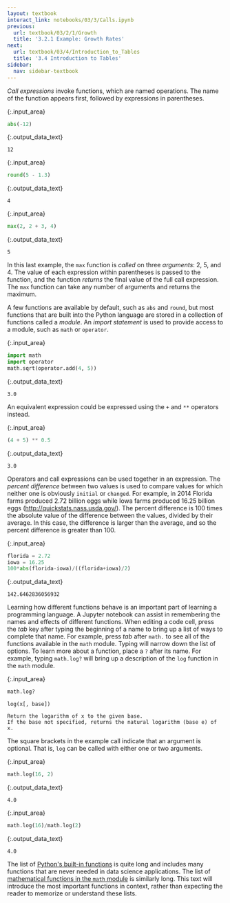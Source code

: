 ```yaml
---
layout: textbook
interact_link: notebooks/03/3/Calls.ipynb
previous:
  url: textbook/03/2/1/Growth
  title: '3.2.1 Example: Growth Rates'
next:
  url: textbook/03/4/Introduction_to_Tables
  title: '3.4 Introduction to Tables'
sidebar:
  nav: sidebar-textbook
---
```


*Call expressions* invoke functions, which are named operations. The name of the function appears first, followed by expressions in parentheses. 


{:.input_area}
```python
abs(-12)
```




{:.output_data_text}
```
12
```




{:.input_area}
```python
round(5 - 1.3)
```




{:.output_data_text}
```
4
```




{:.input_area}
```python
max(2, 2 + 3, 4)
```




{:.output_data_text}
```
5
```



In this last example, the `max` function is *called* on three *arguments*: 2, 5, and 4. The value of each expression within parentheses is passed to the function, and the function *returns* the final value of the full call expression. The `max` function can take any number of arguments and returns the maximum.

A few functions are available by default, such as `abs` and `round`, but most functions that are built into the Python language are stored in a collection of functions called a *module*. An *import statement* is used to provide access to a module, such as `math` or `operator`.


{:.input_area}
```python
import math
import operator
math.sqrt(operator.add(4, 5))
```




{:.output_data_text}
```
3.0
```



An equivalent expression could be expressed using the `+` and `**` operators instead.


{:.input_area}
```python
(4 + 5) ** 0.5
```




{:.output_data_text}
```
3.0
```



Operators and call expressions can be used together in an expression. The *percent difference* between two values is used to compare values for which neither one is obviously `initial` or `changed`. For example, in 2014 Florida farms produced 2.72 billion eggs while Iowa farms produced 16.25 billion eggs (http://quickstats.nass.usda.gov/). The percent difference is 100 times the absolute value of the difference between the values, divided by their average. In this case, the difference is larger than the average, and so the percent difference is greater than 100.


{:.input_area}
```python
florida = 2.72
iowa = 16.25
100*abs(florida-iowa)/((florida+iowa)/2)
```




{:.output_data_text}
```
142.6462836056932
```



Learning how different functions behave is an important part of learning a programming language. A Jupyter notebook can assist in remembering the names and effects of different functions. When editing a code cell, press the *tab* key after typing the beginning of a name to bring up a list of ways to complete that name. For example, press *tab* after `math.` to see all of the functions available in the `math` module. Typing will narrow down the list of options. To learn more about a function, place a `?` after its name. For example, typing `math.log?` will bring up a description of the `log` function in the `math` module.


{:.input_area}
```python
math.log?
```

    log(x[, base])

    Return the logarithm of x to the given base.
    If the base not specified, returns the natural logarithm (base e) of x.

The square brackets in the example call indicate that an argument is optional. That is, `log` can be called with either one or two arguments.


{:.input_area}
```python
math.log(16, 2)
```




{:.output_data_text}
```
4.0
```




{:.input_area}
```python
math.log(16)/math.log(2)
```




{:.output_data_text}
```
4.0
```



The list of [Python's built-in functions](https://docs.python.org/3/library/functions.html) is quite long and includes many functions that are never needed in data science applications. The list of [mathematical functions in the `math` module](https://docs.python.org/3/library/math.html) is similarly long. This text will introduce the most important functions in context, rather than expecting the reader to memorize or understand these lists.
